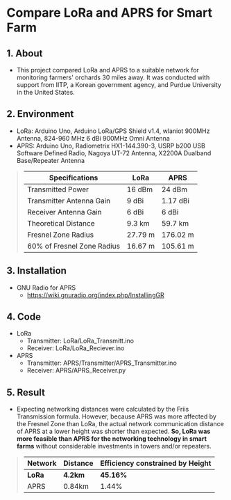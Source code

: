 # Compare LoRa and APRS for Smart Farm

## 1. About
- This project compared LoRa and APRS to a suitable network for monitoring farmers' orchards 30 miles away. It was conducted with support from IITP, a Korean government agency, and Purdue University in the United States.

## 2. Environment
- LoRa: Arduino Uno, Arduino LoRa/GPS Shield v1.4, wlaniot 900MHz Antenna, 824-960 MHz 6 dBi 900MHz Omni Antenna
- APRS: Arduino Uno, Radiometrix HX1-144.390-3, USRP b200 USB Software Defined Radio, Nagoya UT-72 Antenna, X2200A Dualband Base/Repeater Antenna
> |Specifications|LoRa|APRS|
> |---|---|---|
> |Transmitted Power|16 dBm|24 dBm|
> |Transmitter Antenna Gain|9 dBi|1.17 dBi|
> |Receiver Antenna Gain|6 dBi|6 dBi|
> |Theoretical Distance|9.3 km|59.7 km|
> |Fresnel Zone Radius|27.79 m|176.02 m|
> |60% of Fresnel Zone Radius|16.67 m| 105.61 m|

## 3. Installation
- GNU Radio for APRS<br/>
    - https://wiki.gnuradio.org/index.php/InstallingGR

## 4. Code
- LoRa<br/>
    - Transmitter: LoRa/LoRa_Transmitt.ino
    - Receiver: LoRa/LoRa_Reciever.ino
- APRS<br/>
    - Transmitter: APRS/Transmitter/APRS_Transmitter.ino 
    - Receiver: APRS/APRS_Receiver.py

## 5. Result
- Expecting networking distances were calculated by the Friis Transmission formula. However, because APRS was more affected by the Fresnel Zone than LoRa, the actual network communication distance of APRS at a lower height was shorter than expected. **So, LoRa was more feasible than APRS for the networking technology in smart farms** without considerable investments in towers and/or repeaters.<br/>
> |Network|Distance|Efficiency constrained by Height|
> |---|---|---|
> |**LoRa**|**4.2km**|**45.16%**|
> |APRS|0.84km|1.44%|